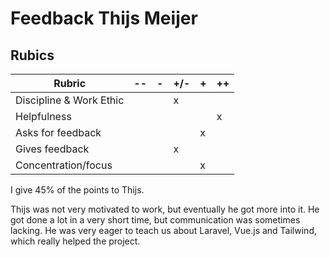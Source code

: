 # Feedback Thijs Meijer

## Rubics
| Rubric | -- | - | +/- | + | ++ |
| --- | --- | --- | --- | --- | --- |
| Discipline & Work Ethic   |  |  | x |  |  |
| Helpfulness               |  |  |  |  | x |
| Asks for feedback         |  |  |  | x |  |
| Gives feedback            |  |  | x |  |  |
| Concentration/focus       |  |  |  | x |  |

I give 45% of the points to Thijs.

Thijs was not very motivated to work, but eventually he got more into it. He got done a lot in a very short time, but communication was sometimes lacking. He was very eager to teach us about Laravel, Vue.js and Tailwind, which really helped the project.
